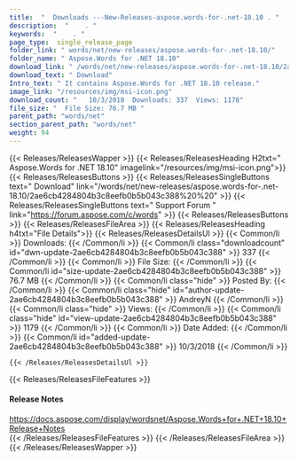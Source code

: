 ```yaml
---
title:  "  Downloads ---New-Releases-aspose.words-for-.net-18.10 . " 
description:  "    . " 
keywords:  "    . " 
page_type:  single_release_page
folder_link: " words/net/new-releases/aspose.words-for-.net-18.10/"
folder_name: " Aspose.Words for .NET 18.10"
download_link: " /words/net/new-releases/aspose.words-for-.net-18.10/2ae6cb4284804b3c8eefb0b5b043c388"
download_text: " Download"
Intro_text: " It contains Aspose.Words for .NET 18.10 release."
image_link: "/resources/img/msi-icon.png"
download_count: "   10/3/2018  Downloads: 337  Views: 1178"
file_size: "  File Size: 76.7 MB "
parent_path: "words/net"
section_parent_path: "words/net"
weight: 94 
---
```


{{< Releases/ReleasesWapper >}}
  {{< Releases/ReleasesHeading H2txt=" Aspose.Words for .NET 18.10" imagelink="/resources/img/msi-icon.png">}}
  {{< Releases/ReleasesButtons >}}
    {{< Releases/ReleasesSingleButtons text=" Download" link="/words/net/new-releases/aspose.words-for-.net-18.10/2ae6cb4284804b3c8eefb0b5b043c388%20%20" >}}
    {{< Releases/ReleasesSingleButtons text=" Support Forum " link="https://forum.aspose.com/c/words" >}}
  {{< Releases/ReleasesButtons >}}
  {{< Releases/ReleasesFileArea >}}
    {{< Releases/ReleasesHeading h4txt="File Details">}}
    {{< Releases/ReleasesDetailsUl >}}
            {{< Common/li  >}} Downloads: {{< /Common/li >}} 
      {{< Common/li class="downloadcount" id="dwn-update-2ae6cb4284804b3c8eefb0b5b043c388" >}} 337 {{< /Common/li >}} 
      {{< Common/li  >}} File Size: {{< /Common/li >}} 
      {{< Common/li id="size-update-2ae6cb4284804b3c8eefb0b5b043c388" >}} 76.7 MB {{< /Common/li >}} 
      {{< Common/li  class="hide" >}} Posted By: {{< /Common/li >}} 
      {{< Common/li class="hide" id="author-update-2ae6cb4284804b3c8eefb0b5b043c388" >}} AndreyN {{< /Common/li >}} 
      {{< Common/li class="hide"  >}} Views: {{< /Common/li >}} 
      {{< Common/li class="hide" id="view-update-2ae6cb4284804b3c8eefb0b5b043c388" >}} 1179 {{< /Common/li >}} 
      {{< Common/li  >}} Date Added: {{< /Common/li >}} 
      {{< Common/li id="added-update-2ae6cb4284804b3c8eefb0b5b043c388" >}} 10/3/2018 {{< /Common/li >}} 

    {{< /Releases/ReleasesDetailsUl >}}

  {{< Releases/ReleasesFileFeatures >}}
      <h4>Release Notes</h4><div><a href="https://docs.aspose.com/display/wordsnet/Aspose.Words+for+.NET+18.10+Release+Notes">https://docs.aspose.com/display/wordsnet/Aspose.Words+for+.NET+18.10+Release+Notes</a></div>
  {{< /Releases/ReleasesFileFeatures >}}
 {{< /Releases/ReleasesFileArea >}}
{{< /Releases/ReleasesWapper >}}


